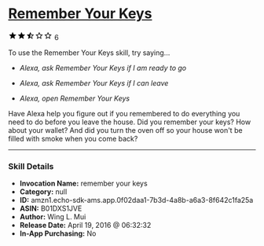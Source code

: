 # [Remember Your Keys](http://alexa.amazon.com/#skills/amzn1.echo-sdk-ams.app.0f02daa1-7b3d-4a8b-a6a3-8f642c1fa25a)
![2.4 stars](../../images/ic_star_black_18dp_1x.png)![2.4 stars](../../images/ic_star_black_18dp_1x.png)![2.4 stars](../../images/ic_star_half_black_18dp_1x.png)![2.4 stars](../../images/ic_star_border_black_18dp_1x.png)![2.4 stars](../../images/ic_star_border_black_18dp_1x.png) 6

To use the Remember Your Keys skill, try saying...

* *Alexa, ask Remember Your Keys if I am ready to go*

* *Alexa, ask Remember Your Keys if I can leave*

* *Alexa, open Remember Your Keys*

Have Alexa help you figure out if you remembered to do everything you need to do before you leave the house. Did you remember your keys? How about your wallet? And did you turn the oven off so your house won't be filled with smoke when you come back?

***

### Skill Details

* **Invocation Name:** remember your keys
* **Category:** null
* **ID:** amzn1.echo-sdk-ams.app.0f02daa1-7b3d-4a8b-a6a3-8f642c1fa25a
* **ASIN:** B01DXS1JVE
* **Author:** Wing L. Mui
* **Release Date:** April 19, 2016 @ 06:32:32
* **In-App Purchasing:** No
